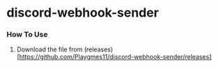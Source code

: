 # discord-webhook-sender

### How To Use
1. Download the file from (releases)[https://github.com/Playgmes11/discord-webhook-sender/releases]
